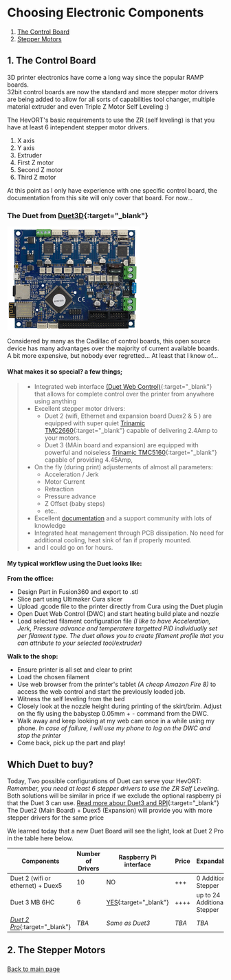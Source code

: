 # Choosing Electronic Components

1. [The Control Board](/electronics.md#1-the-control-board) 
2. [Stepper Motors](/electronics.md#2-the-stepper-motors)

## 1. The Control Board
3D printer electronics have come a long way since the popular RAMP boards.  
32bit control boards are now the standard and more stepper motor drivers are being added to allow for all sorts of capabilities tool changer, multiple material extruder and even Triple Z Motor Self Leveling :)

The HevORT's basic requirements to use the ZR (self leveling) is that you have at least 6 intependent stepper motor drivers.
1. X axis
2. Y axis
3. Extruder
4. First Z motor
5. Second Z motor
6. Third Z motor

At this point as I only have experience with one specific control board, the documentation from this site will only cover that board. For now...

### The Duet from [Duet3D](https://duet3d.com/){:target="_blank"}
![alt text](/images/duetboard.png) 

Considered by many as the Cadillac of control boards, this open source device has many advantages over the majority of current available boards.  A bit more expensive, but nobody ever regretted... At least that I know of...

#### What makes it so special?  a few things;
> * Integrated web interface [(Duet Web Control)](https://duet3d.dozuki.com/Wiki/Duet_Web_Control_Manual){:target="_blank"} that allows for complete control over the printer from anywhere using anything
> * Excellent stepper motor drivers:
>   * Duet 2 (wifi, Ethernet and expansion board Duex2 & 5 ) are equipped with super quiet [Trinamic TMC2660](https://www.trinamic.com/products/integrated-circuits/details/tmc2660-pa/){:target="_blank"} capable of delivering 2.4Amp to your motors.
>   * Duet 3 (MAin board and expansion) are equipped with powerful and noiseless [Trinamic TMC5160](https://www.trinamic.com/products/integrated-circuits/details/tmc5160/){:target="_blank"} capable of providing 4.45Amp,
> * On the fly (during print) adjustements of almost all parameters:
>   * Acceleration / Jerk
>   * Motor Current
>   * Retraction
>   * Pressure advance
>   * Z Offset (baby steps)
>   * etc..
> * Excellent [documentation](https://duet3d.dozuki.com/) and a support community with lots of knowledge
> * Integrated heat management through PCB dissipation.  No need for additional cooling, heat sink of fan if properly mounted.
> * and I could go on for hours.

#### My typical workflow using the Duet looks like:

  __From the office:__ 
  * Design Part in Fusion360 and export to .stl
  * Slice part using Ultimaker Cura slicer
  * Upload .gcode file to the printer directly from Cura using the Duet plugin
  * Open Duet Web Control (DWC) and start heating build plate and nozzle
  * Load selected filament configuration file _(I like to have Acceleration, Jerk, Pressure advance and temperatere targetted PID   individually set per filament type.  The duet allows you to create filament profile that you can attribute to your selected tool/extruder)_

  __Walk to the shop:__ 
  * Ensure printer is all set and clear to print
  * Load the chosen filament 
  * Use web browser from the printer's tablet _(A cheap Amazon Fire 8)_ to access the web control and start the previously loaded job. 
  * Witness the self leveling from the bed
  * Closely look at the nozzle height during printing of the skirt/brim.  Adjust on the fly using the babystep 0.05mm + -  command from   the DWC.
  * Walk away and keep looking at my web cam once in a while using my phone.
  _In case of failure, I will use my phone to log on the DWC and stop the printer_
  * Come back, pick up the part and play!

## Which Duet to buy?
Today, Two possible configurations of Duet can serve your HevORT: _Remember, you need at least 6 stepper drivers to use the ZR Self Leveling._\
Both solutions will be similar in price if we exclude the optional raspberry pi that the Duet 3 can use.  [Read more abour Duet3 and RPI](https://betrue3d.dk/rpi-and-duet-3-why-and-how/?fbclid=IwAR16IzLQhu4W4G6IMp81qFp3ousTRf1AjmVV-9iawk4osm4pF1tQDGAXfwg){:target="_blank"}
The Duet2 (Main Board) + Duex5 (Expansion) will provide you with more stepper drivers for the same price

We learned today that a new Duet Board will see the light, look at Duet 2 Pro in the table here below.   

Components|Number of Drivers|Raspberry Pi interface|Price|Expandability|Technology release date
----------|-----------------|----------------------|-----|-------------|-----------------------
Duet 2 (wifi or ethernet) + Duex5|10|NO|+++|0 Additional Stepper|2017
Duet 3 MB 6HC|6|[YES](https://betrue3d.dk/rpi-and-duet-3-why-and-how/?fbclid=IwAR16IzLQhu4W4G6IMp81qFp3ousTRf1AjmVV-9iawk4osm4pF1tQDGAXfwg){:target="_blank"}|++++|up to 24 Additional Stepper|2019
[_Duet 2 Pro_](https://forum.duet3d.com/topic/16786/duet-2-pro-4-u/10?_=1592597785623&fbclid=IwAR15hDTJ40d1xfQxxkTIBQmrbcReVolsKxkBpS4tp2ly33M-Ao8jsITXew8){:target="_blank"}|_TBA_|_Same as Duet3_|_TBA_|_TBA_|_TBA_  



## 2. The Stepper Motors

### 
[Back to main page](/README.md)
